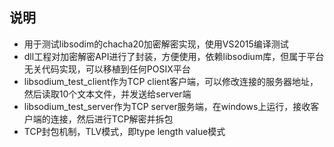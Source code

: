 ## 说明
- 用于测试libsodim的chacha20加密解密实现，使用VS2015编译测试
- dll工程对加密解密API进行了封装，方便使用，依赖libsodium库，但属于平台无关代码实现，可以移植到任何POSIX平台
- libsodium_test_client作为TCP client客户端，可以修改连接的服务器地址，然后读取10个文本文件，并发送给server端
- libsodium_test_server作为TCP server服务端，在windows上运行，接收客户端的连接，然后进行TCP解密并拆包
- TCP封包机制，TLV模式，即type length value模式